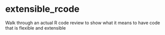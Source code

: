 # extensible_rcode
Walk through an actual R code review to show what it means to have code that is flexible and extensible
